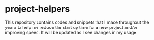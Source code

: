 # project-helpers

This repository contains codes and snippets that I made throughout the years to help me reduce the start up time for a new project and/or improving speed. It will be updated as I see changes in my usage
